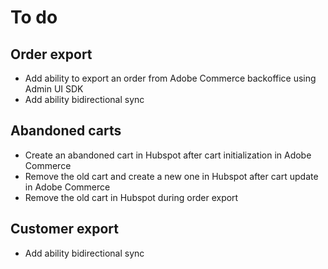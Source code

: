 # To do
## Order export
- Add ability to export an order from Adobe Commerce backoffice using Admin UI SDK
- Add ability bidirectional sync
## Abandoned carts
- Create an abandoned cart in Hubspot after cart initialization in Adobe Commerce
- Remove the old cart and create a new one in Hubspot after cart update in Adobe Commerce
- Remove the old cart in Hubspot during order export
## Customer export
- Add ability bidirectional sync
